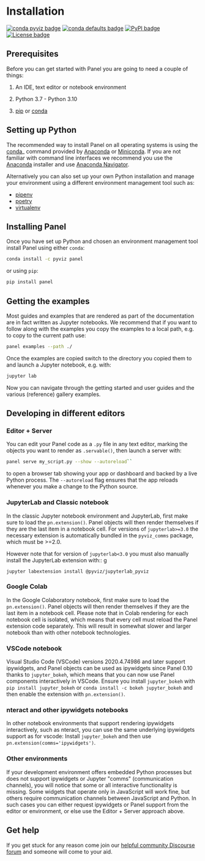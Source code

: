 # Installation

[![conda pyviz badge](https://img.shields.io/conda/v/pyviz/panel.svg)](https://anaconda.org/pyviz/panel)
[![conda defaults badge](https://img.shields.io/conda/v/anaconda/panel.svg?label=conda%7Cdefaults)](https://anaconda.org/anaconda/panel)
[![PyPI badge](https://img.shields.io/pypi/v/panel.svg)](https://pypi.python.org/pypi/panel)
[![License badge](https://img.shields.io/pypi/l/panel.svg)](https://github.com/holoviz/panel/blob/master/LICENSE.txt)

## Prerequisites

Before you can get started with Panel you are going to need a couple of things:

1. An IDE, text editor or notebook environment

2. Python 3.7 - Python 3.10

3. [pip](https://pip.pypa.io/en/stable/installation/) or [conda](https://conda.pydata.org/docs/)

## Setting up Python

The recommended way to install Panel on all operating systems is using the [conda](https://conda.pydata.org/docs/)_ command provided by [Anaconda](http://docs.continuum.io/anaconda/install) or [Miniconda](http://conda.pydata.org/miniconda.html). If you are not familiar with command line interfaces we recommend you use the [Anaconda](http://docs.continuum.io/anaconda/install) installer and use [Anaconda Navigator](https://docs.anaconda.com/anaconda/navigator).

Alternatively you can also set up your own Python installation and manage your environment using a different environment management tool such as:

- [pipenv](https://pipenv-fork.readthedocs.io/en/latest/)
- [poetry](https://python-poetry.org/)
- [virtualenv](https://virtualenv.pypa.io/en/latest/)

## Installing Panel

Once you have set up Python and chosen an environment management tool install Panel using either ``conda``:

```bash
conda install -c pyviz panel
```

or using ``pip``:

```bash
pip install panel
```

## Getting the examples

Most guides and examples that are rendered as part of the documentation are in fact written as Jupyter notebooks. We recommend that if you want to follow along with the examples you copy the examples to a local path, e.g. to copy to the current path use:

```bash
panel examples --path ./
```

Once the examples are copied switch to the directory you copied them to and launch a Jupyter notebook, e.g. with:

```bash
jupyter lab
```

Now you can navigate through the getting started and user guides and the various (reference) gallery examples.

## Developing in different editors

### Editor + Server

You can edit your Panel code as a ``.py`` file in any text editor, marking the objects you want to render as ``.servable()``, then launch a server with:

```bash
panel serve my_script.py --show --autoreload``
```

to open a browser tab showing your app or dashboard and backed by a live Python process. The ``--autoreload`` flag ensures that the app reloads whenever you make a change to the Python source.

### JupyterLab and Classic notebook

In the classic Jupyter notebook environment and JupyterLab, first make sure to load the ``pn.extension()``. Panel objects will then render themselves if they are the last item in a notebook cell. For versions of ``jupyterlab>=3.0`` the necessary extension is automatically bundled in the ``pyviz_comms`` package, which must be >=2.0.

However note that for version of ``jupyterlab<3.0`` you must also manually install the JupyterLab extension with::
g
```
jupyter labextension install @pyviz/jupyterlab_pyviz
```

### Google Colab

In the Google Colaboratory notebook, first make sure to load the `pn.extension()`. Panel objects will then render themselves if they are the last item in a notebook cell. Please note that in Colab rendering for each notebook cell is isolated, which means that every cell must reload the Panel extension code separately. This will result in somewhat slower and larger notebook than with other notebook technologies.

### VSCode notebook

Visual Studio Code (VSCode) versions 2020.4.74986 and later support ipywidgets, and Panel objects can be used as ipywidgets since Panel 0.10 thanks to `jupyter_bokeh`, which means that you can now use Panel components interactively in VSCode. Ensure you install `jupyter_bokeh` with `pip install jupyter_bokeh` or `conda install -c bokeh jupyter_bokeh` and then enable the extension with `pn.extension()`.

### nteract and other ipywidgets notebooks

In other notebook environments that support rendering ipywidgets interactively, such as nteract, you can use the same underlying ipywidgets support as for vscode: Install ``jupyter_bokeh`` and then use ``pn.extension(comms='ipywidgets')``.

### Other environments

If your development environment offers embedded Python processes but does not support ipywidgets or Jupyter "comms" (communication channels), you will notice that some or all interactive functionality is missing. Some widgets that operate only in JavaScript will work fine, but others require communication channels between JavaScript and Python. In such cases you can either request ipywidgets or Panel support from the editor or environment, or else use the Editor + Server approach above.

## Get help

If you get stuck for any reason come join our [helpful community Discourse forum](https://discourse.holoviz.org/c/panel/5) and someone will come to your aid.
